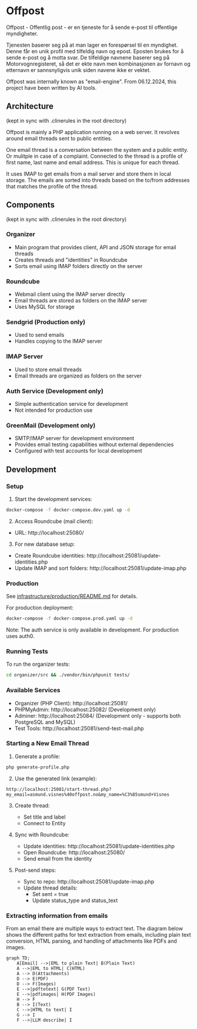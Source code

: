 # Offpost

Offpost - Offentlig post - er en tjeneste for å sende e-post til offentlige myndigheter.

Tjenesten baserer seg på at man lager en forespørsel til en myndighet. Denne får en unik profil med tilfeldig navn og epost. Eposten brukes for å sende e-post og å motta svar. De tilfeldige navnene baserer seg på Motorvognregisteret, så det er ekte navn men kombinasjonen av fornavn og etternavn er sannsnyligvis unik siden navene ikke er vektet.

Offpost was internally known as "email-engine". From 06.12.2024, this project have been written by AI tools.

## Architecture
(kept in sync with .clinerules in the root directory)

Offpost is mainly a PHP application running on a web server. It revolves around email threads sent to public entities.

One email thread is a conversation between the system and a public entity. Or mulitple in case of a complaint.
Connected to the thread is a profile of first name, last name and email address. This is unique for each thread.

It uses IMAP to get emails from a mail server and store them in local storage. The emails are sorted into threads
based on the to/from addresses that matches the profile of the thread.

## Components
(kept in sync with .clinerules in the root directory)

### Organizer
- Main program that provides client, API and JSON storage for email threads
- Creates threads and "identities" in Roundcube
- Sorts email using IMAP folders directly on the server

### Roundcube
- Webmail client using the IMAP server directly
- Email threads are stored as folders on the IMAP server
- Uses MySQL for storage

### Sendgrid (Production only)
- Used to send emails
- Handles copying to the IMAP server

### IMAP Server
- Used to store email threads
- Email threads are organized as folders on the server

### Auth Service (Development only)
- Simple authentication service for development
- Not intended for production use

### GreenMail (Development only)
- SMTP/IMAP server for development environment
- Provides email testing capabilities without external dependencies
- Configured with test accounts for local development

## Development

### Setup

1. Start the development services:
```bash
docker-compose -f docker-compose.dev.yaml up -d
```

2. Access Roundcube (mail client):
- URL: http://localhost:25080/

3. For new database setup:
- Create Roundcube identities: http://localhost:25081/update-identities.php
- Update IMAP and sort folders: http://localhost:25081/update-imap.php

### Production

See [infrastructure/production/README.md](infrastructure/production/README.md) for details.

For production deployment:
```bash
docker-compose -f docker-compose.prod.yaml up -d
```

Note: The auth service is only available in development. For production uses auth0.

### Running Tests

To run the organizer tests:
```bash
cd organizer/src && ./vendor/bin/phpunit tests/
```

### Available Services

- Organizer (PHP Client): http://localhost:25081/
- PHPMyAdmin: http://localhost:25082/ (Development only)
- Adminer: http://localhost:25084/ (Development only - supports both PostgreSQL and MySQL)
- Test Tools: http://localhost:25081/send-test-mail.php

### Starting a New Email Thread

1. Generate a profile:
```bash
php generate-profile.php
```

2. Use the generated link (example):
```
http://localhost:25081/start-thread.php?my_email=asmund.visnes%40offpost.no&my_name=%C3%85smund+Visnes
```

3. Create thread:
   - Set title and label
   - Connect to Entity

4. Sync with Roundcube:
   - Update identities: http://localhost:25081/update-identities.php
   - Open Roundcube: http://localhost:25080/
   - Send email from the identity

5. Post-send steps:
   - Sync to repo: http://localhost:25081/update-imap.php
   - Update thread details:
     - Set sent = true
     - Update status_type and status_text

### Extracting information from emails

From an email there are multiple ways to extract text. The diagram below shows the different paths for text extraction from emails, including plain text conversion, HTML parsing, and handling of attachments like PDFs and images.

```mermaid
graph TD;
    A[Email] -->|EML to plain Text| B(Plain Text)
    A -->|EML to HTML| C(HTML)
    A --> D(Attachments)
    D --> E(PDF)
    D --> F(Images)
    E -->|pdftotext| G(PDF Text)
    E -->|pdfimages| H(PDF Images)
    H --> F
    B --> I(Text)
    C -->|HTML to text| I
    G --> I
    F -->|LLM describe| I
```
